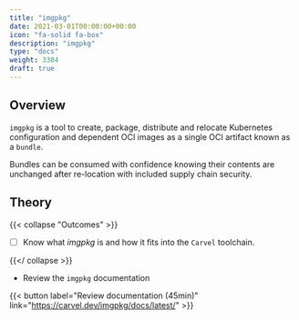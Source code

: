 ```yaml
---
title: "imgpkg"
date: 2021-03-01T00:00:00+00:00
icon: "fa-solid fa-box"
description: "imgpkg"
type: "docs"
weight: 3304
draft: true
---
```


## Overview

`imgpkg` is a tool to create, package, distribute and relocate Kubernetes configuration and dependent OCI images as a single OCI artifact known as a `bundle`.

Bundles can be consumed with confidence knowing their contents are unchanged after re-location with included supply chain security.

## Theory

{{< collapse "Outcomes" >}}

- [ ] Know what _imgpkg_ is and how it fits into the `Carvel` toolchain.

{{</ collapse >}}

- Review the `imgpkg` documentation

{{< button label="Review documentation (45min)" link="https://carvel.dev/imgpkg/docs/latest/" >}}
<br/>
